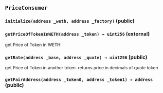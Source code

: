 ## `PriceConsumer`






### `initialize(address _weth, address _factory)` (public)





### `getPriceOfTokenInWETH(address _token) → uint256` (external)



get Price of Token in WETH


### `getRate(address _base, address _quote) → uint256` (public)



get Price of Token in another token.
returns price in decimals of quote token


### `getPairAddress(address _token0, address _token1) → address` (public)








